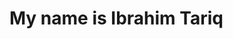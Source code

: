<!DOCTYPE html>
<html lang="en">
<head>
    <meta charset="UTF-8">
    <meta name="viewport" content="width=device-width, initial-scale=1.0">
    <title>Your Name</title>
</head>
<body>
    <h1> My name is Ibrahim Tariq</h1>
</body>
</html>
